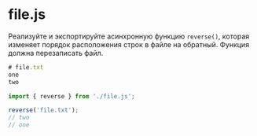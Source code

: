 # file.js
Реализуйте и экспортируйте асинхронную функцию `reverse()`, которая изменяет порядок расположения строк в файле на обратный. Функция должна перезаписать файл.

```js
# file.txt
one
two
```

```js
import { reverse } from './file.js';

reverse('file.txt');
// two
// one
```